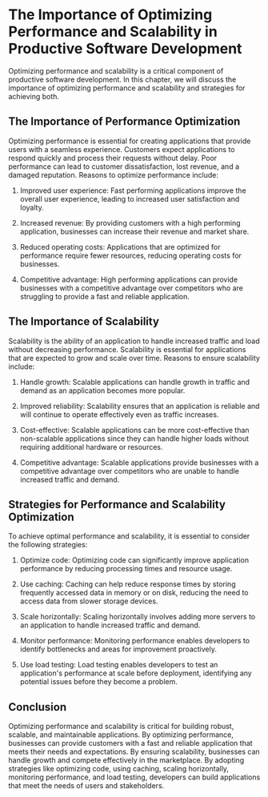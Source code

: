 The Importance of Optimizing Performance and Scalability in Productive Software Development
==============================================================================================================================================

Optimizing performance and scalability is a critical component of productive software development. In this chapter, we will discuss the importance of optimizing performance and scalability and strategies for achieving both.

The Importance of Performance Optimization
------------------------------------------

Optimizing performance is essential for creating applications that provide users with a seamless experience. Customers expect applications to respond quickly and process their requests without delay. Poor performance can lead to customer dissatisfaction, lost revenue, and a damaged reputation. Reasons to optimize performance include:

1. Improved user experience: Fast performing applications improve the overall user experience, leading to increased user satisfaction and loyalty.

2. Increased revenue: By providing customers with a high performing application, businesses can increase their revenue and market share.

3. Reduced operating costs: Applications that are optimized for performance require fewer resources, reducing operating costs for businesses.

4. Competitive advantage: High performing applications can provide businesses with a competitive advantage over competitors who are struggling to provide a fast and reliable application.

The Importance of Scalability
-----------------------------

Scalability is the ability of an application to handle increased traffic and load without decreasing performance. Scalability is essential for applications that are expected to grow and scale over time. Reasons to ensure scalability include:

1. Handle growth: Scalable applications can handle growth in traffic and demand as an application becomes more popular.

2. Improved reliability: Scalability ensures that an application is reliable and will continue to operate effectively even as traffic increases.

3. Cost-effective: Scalable applications can be more cost-effective than non-scalable applications since they can handle higher loads without requiring additional hardware or resources.

4. Competitive advantage: Scalable applications provide businesses with a competitive advantage over competitors who are unable to handle increased traffic and demand.

Strategies for Performance and Scalability Optimization
-------------------------------------------------------

To achieve optimal performance and scalability, it is essential to consider the following strategies:

1. Optimize code: Optimizing code can significantly improve application performance by reducing processing times and resource usage.

2. Use caching: Caching can help reduce response times by storing frequently accessed data in memory or on disk, reducing the need to access data from slower storage devices.

3. Scale horizontally: Scaling horizontally involves adding more servers to an application to handle increased traffic and demand.

4. Monitor performance: Monitoring performance enables developers to identify bottlenecks and areas for improvement proactively.

5. Use load testing: Load testing enables developers to test an application's performance at scale before deployment, identifying any potential issues before they become a problem.

Conclusion
----------

Optimizing performance and scalability is critical for building robust, scalable, and maintainable applications. By optimizing performance, businesses can provide customers with a fast and reliable application that meets their needs and expectations. By ensuring scalability, businesses can handle growth and compete effectively in the marketplace. By adopting strategies like optimizing code, using caching, scaling horizontally, monitoring performance, and load testing, developers can build applications that meet the needs of users and stakeholders.
